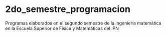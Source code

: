 # 2do_semestre_programacion
Programas elaborados en el segundo semestre de la ingeniería matemática en la Escuela Superior de Física y Matemáticas del IPN
